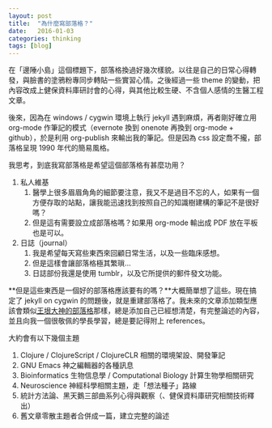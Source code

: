 ```yaml
---
layout: post
title:  "為什麼寫部落格？"
date:   2016-01-03
categories: thinking
tags: [blog]
---
```

在「邊陲小島」這個標題下，部落格換過好幾次樣貌。以往是自己的日常心得轉發，與臉書的塗鴉粉專同步轉貼一些實習心情。之後經過一些 theme 的變動，把內容改成上健保資料庫研討會的心得，與其他比較生硬、不含個人感情的生醫工程文章。

後來，因為在 windows / cygwin 環境上執行 jekyll 遇到麻煩，再者剛好確立用 org-mode 作筆記的模式（evernote 換到 onenote 再換到 org-mode + github），於是利用 org-publish 來輸出我的筆記。但是因為 css 設定喬不攏，部落格呈現 1990 年代的簡易風格。

我思考，到底我寫部落格是希望這個部落格有甚麼功用？

1. 私人維基
    1. 醫學上很多眉眉角角的細節要注意，我又不是過目不忘的人，如果有一個方便存取的站點，讓我能迅速找到按照自己的知識樹建構的筆記不是很好嗎？
    2. 但是這有需要設立成部落格嗎？如果用 org-mode 輸出成 PDF 放在平板也是可以。
2. 日誌（journal）
    1. 我是希望每天寫些東西來回顧日常生活，以及一些臨床感想。
    2. 但是這樣會讓部落格極其繁瑣...
    3. 日誌部份我還是使用 tumblr，以及它所提供的郵件發文功能。

**但是這些東西是一個好的部落格應該要有的嗎？**大概簡單想了這些。現在搞定了 jekyll on cygwin 的問題後，就是重建部落格了。我未來的文章添加類型應該會類似[王垠大神的部落格](http://yinwang.org)那樣，總是添加自己已經想清楚，有完整論述的內容，並且向我一個很敬佩的學長學習，總是要記得附上 references。

大約會有以下幾個主題

1. Clojure / ClojureScript / ClojureCLR 相關的環境架設、開發筆記
2. GNU Emacs 神之編輯器的各種訊息
3. Bioinformatics 生物信息學 / Computational Biology 計算生物學相關研究
4. Neuroscience 神經科學相關主題，走「想法種子」路線
5. 統計方法論、黑天鵝三部曲系列心得與觀察（、健保資料庫研究相關技術釋出）
6. 舊文章零散主題者合併成一篇，建立完整的論述
